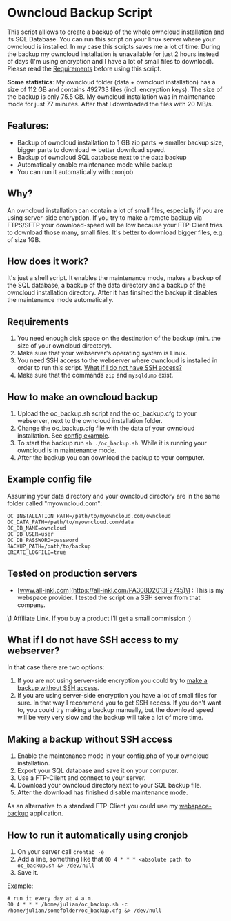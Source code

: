 # Owncloud Backup Script

This script alllows to create a backup of the whole owncloud installation and its SQL Database. You can run this script
on your linux server where your owncloud is installed. In my case this scripts saves me a lot of time: During the backup my owncloud installation is unavailable for just 2 hours instead of days (I'm using encryption and I have a lot of small files to download). Please read the [Requirements](https://github.com/julianpoemp/oc-backup#requirements) before using this script.

**Some statistics**: My owncloud folder (data + owncloud installation) has a size of 112 GB and contains 492733 files (incl. encryption keys). The size of the backup is only 75.5 GB. My owncloud installation was in maintenance mode for just 77 minutes. After that I downloaded the files with 20 MB/s.

## Features:

- Backup of owncloud installation to 1 GB zip parts => smaller backup size, bigger parts to download => better download speed.
- Backup of owncloud SQL database next to the data backup
- Automatically enable maintenance mode while backup
- You can run it automatically with cronjob

## Why?

An owncloud installation can contain a lot of small files, especially if you are using server-side encryption. If you try to
make a remote backup via FTPS/SFTP your download-speed will be low because your FTP-Client tries to download those many, small
files. It's better to download bigger files, e.g. of size 1GB.

## How does it work?

It's just a shell script. It enables the maintenance mode, makes a backup of the SQL database, a backup of the data directory and a backup of the owncloud installation directory. After it has finsihed the backup it disables the maintenance mode automatically.

## Requirements

1. You need enough disk space on the destination of the backup (min. the size of your owncloud directory).
2. Make sure that your webserver's operating system is Linux.
3. You need SSH access to the webserver where owncloud is installed in order to run this script. [What if I do not have SSH access?](#what-if-i-do-not-have-access-to-my-webserver)
4. Make sure that the commands `zip` and `mysqldump` exist.

## How to make an owncloud backup

1. Upload the oc_backup.sh script and the oc_backup.cfg to your webserver, next to the owncloud installation folder.
2. Change the oc_backup.cfg file with the data of your owncloud installation. See [config example](#example-config-file).
3. To start the backup run `sh ./oc_backup.sh`. While it is running your owncloud is in maintenance mode.
4. After the backup you can download the backup to your computer.

## Example config file
Assuming your data directory and your owncloud directory are in the same folder called "myowncloud.com":
````
OC_INSTALLATION_PATH=/path/to/myowncloud.com/owncloud
OC_DATA_PATH=/path/to/myowncloud.com/data
OC_DB_NAME=owncloud
OC_DB_USER=user
OC_DB_PASSWORD=password
BACKUP_PATH=/path/to/backup
CREATE_LOGFILE=true
````

## Tested on production servers

- [www.all-inkl.com](https://all-inkl.com/PA308D2013F2745)\1 : This is my webspace provider. I tested the script on a SSH server from that company.

\1 Affiliate Link. If you buy a product I'll get a small commission :)

## What if I do not have SSH access to my webserver?

In that case there are two options:

1) If you are not using server-side encryption you could try to [make a backup without SSH access](#making-a-backup-without-ssh-access).
2) If you are using server-side encryption you have a lot of small files for sure. In that way I recommend you to get SSH access. If you don't want to, you could try making a backup manually, but the download speed will be very very slow and the backup will take a lot of more time.

## Making a backup without SSH access

1. Enable the maintenance mode in your config.php of your owncloud installation.
2. Export your SQL database and save it on your computer.
3. Use a FTP-Client and connect to your server.
4. Download your owncloud directory next to your SQL backup file.
5. After the download has finished disable maintenance mode.

As an alternative to a standard FTP-Client you could use my [webspace-backup](https://github.com/julianpoemp/webspace-backup) application.

## How to run it automatically using cronjob

1. On your server call `crontab -e`
2. Add a line, something like that ````00 4 * * * <absolute path to oc_backup.sh &> /dev/null````
3. Save it.

Example:
````
# run it every day at 4 a.m.
00 4 * * * /home/julian/oc_backup.sh -c /home/julian/somefolder/oc_backup.cfg &> /dev/null
````
